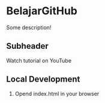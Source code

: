 # BelajarGitHub

Some description!

## Subheader

Watch tutorial on YouTube

## Local Development
1. Opend index.html in your browser
